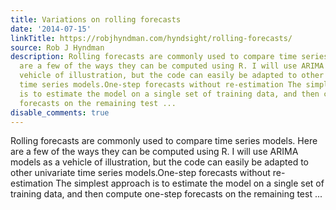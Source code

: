 ```yaml
---
title: Variations on rolling forecasts
date: '2014-07-15'
linkTitle: https://robjhyndman.com/hyndsight/rolling-forecasts/
source: Rob J Hyndman
description: Rolling forecasts are commonly used to compare time series models. Here
  are a few of the ways they can be computed using R. I will use ARIMA models as a
  vehicle of illustration, but the code can easily be adapted to other univariate
  time series models.One-step forecasts without re-estimation The simplest approach
  is to estimate the model on a single set of training data, and then compute one-step
  forecasts on the remaining test ...
disable_comments: true
---
```

Rolling forecasts are commonly used to compare time series models. Here are a few of the ways they can be computed using R. I will use ARIMA models as a vehicle of illustration, but the code can easily be adapted to other univariate time series models.One-step forecasts without re-estimation The simplest approach is to estimate the model on a single set of training data, and then compute one-step forecasts on the remaining test ...